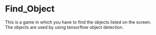 # Find_Object
This is a game in which you have to find the objects listed on the screen. The objects are used by using tensorflow object detection.
